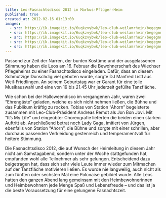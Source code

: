```yaml
---
title: Leo-Fasnachtsdisco 2012 im Markus-Pflüger-Heim
published: true
created_at: 2012-02-16 01:13:00
images:
  - src: https://ik.imagekit.io/6uqkzvybwk/leo-club-weilamrhein/begegnungen/34-01.jpg
  - src: https://ik.imagekit.io/6uqkzvybwk/leo-club-weilamrhein/begegnungen/34-02.jpg
  - src: https://ik.imagekit.io/6uqkzvybwk/leo-club-weilamrhein/begegnungen/34-03.jpg
  - src: https://ik.imagekit.io/6uqkzvybwk/leo-club-weilamrhein/begegnungen/34-04.jpg
  - src: https://ik.imagekit.io/6uqkzvybwk/leo-club-weilamrhein/begegnungen/34-05.jpg
---
```


Passend zur Zeit der Narren, der bunten Kostüme und der ausgelassenen Stimmung haben die Leos am 16. Februar die Bewohnerschaft des Wiechser Pflegeheims zu einer Fasnachtsdisco eingeladen. Dafür, dass an diesem Schmutzige Dunschdig viel geboten wurde, sorgte DJ Manfred Listl aus Weil-Friedlingen. An seinem Geburtstag war er Garant für eine tolle Musikauswahl und eine von 19 bis 21.45 Uhr jederzeit gefüllte Tanzfläche.

Wie schon bei der Halloweendisco im vergangenen Jahr, waren zwei “Ehrengäste” geladen, welche es sich nicht nehmen ließen, die Bühne und das Publikum kräftig zu rocken. Tobias von Station “Ahorn” begeisterte zusammen mit Leo-Club-Präsident Andreas Remdt als Jon Bon Jovi. Mit “It’s My Life” und eingeübter Choreografie lieferten die beiden einen starken Auftritt ab. Anschließend betrat noch Lady Gaga, imitiert von Jürgen, ebenfalls von Station “Ahorn”, die Bühne und sorgte mit einer schrillen, aber durchaus passenden Verkleidung gestenreich und temperamentvoll für heitere Stimmung.

Die Fasnachtsdisco 2012, die auf Wunsch der Heimleitung in diesem Jahr nicht am Samstagabend, sondern unter der Woche stattgefunden hat, empfanden wohl alle Teilnehmer als sehr gelungen. Entscheidend dazu beigetragen hat, dass sich sehr viele Leute immer wieder zum Mitmachen auf der Tanzfläche motivieren ließen. Es wurde nie langweilig, auch nicht als zum fünften oder sechsten Mal eine Polonaise gebildet wurde. Alle Leos hatten den ganzen Abend lang gemeinsam mit den Heimbewohnerinnen und Heimbewohnern jede Menge Spaß und Lebensfreude – und das ist ja die beste Voraussetzung für eine gelungene Fasnachtszeit.
